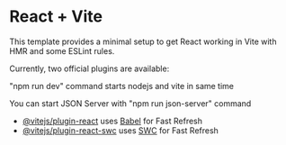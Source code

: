 # React + Vite

This template provides a minimal setup to get React working in Vite with HMR and some ESLint rules.

Currently, two official plugins are available:

"npm run dev" command starts nodejs and vite in same time

You can start JSON Server with "npm run json-server" command

- [@vitejs/plugin-react](https://github.com/vitejs/vite-plugin-react/blob/main/packages/plugin-react/README.md) uses [Babel](https://babeljs.io/) for Fast Refresh
- [@vitejs/plugin-react-swc](https://github.com/vitejs/vite-plugin-react-swc) uses [SWC](https://swc.rs/) for Fast Refresh
